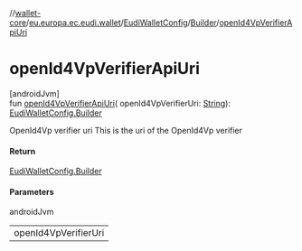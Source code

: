 //[wallet-core](../../../../index.md)/[eu.europa.ec.eudi.wallet](../../index.md)/[EudiWalletConfig](../index.md)/[Builder](index.md)/[openId4VpVerifierApiUri](open-id4-vp-verifier-api-uri.md)

# openId4VpVerifierApiUri

[androidJvm]\
fun [openId4VpVerifierApiUri](open-id4-vp-verifier-api-uri.md)(
openId4VpVerifierUri: [String](https://kotlinlang.org/api/latest/jvm/stdlib/kotlin/-string/index.html)): [EudiWalletConfig.Builder](index.md)

OpenId4Vp verifier uri This is the uri of the OpenId4Vp verifier

#### Return

[EudiWalletConfig.Builder](index.md)

#### Parameters

androidJvm

|                      |
|----------------------|
| openId4VpVerifierUri |
